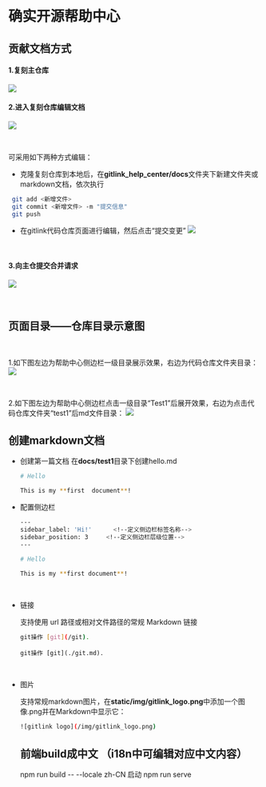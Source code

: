 # 确实开源帮助中心

## 贡献文档方式
#### 1.复刻主仓库
![](https://gitlink.org.cn/api/attachments/412462)
<br/>

#### 2.进入复刻仓库编辑文档
![](https://gitlink.org.cn/api/attachments/412465)

<br/>

可采用如下两种方式编辑：
* 克隆复刻仓库到本地后，在**gitlink_help_center/docs**文件夹下新建文件夹或markdown文档，依次执行
```bash
 git add <新增文件>
 git commit <新增文件> -m "提交信息"
 git push
```
* 在gitlink代码仓库页面进行编辑，然后点击“提交变更”
![](https://gitlink.org.cn/api/attachments/412426)

<br/>

#### 3.向主仓提交合并请求
![](https://gitlink.org.cn/api/attachments/412466)

<br/>

## 页面目录——仓库目录示意图

<br/>

1.如下图左边为帮助中心侧边栏一级目录展示效果，右边为代码仓库文件夹目录：
![](https://gitlink.org.cn/api/attachments/412473)

<br/>

2.如下图左边为帮助中心侧边栏点击一级目录“Test1”后展开效果，右边为点击代码仓库文件夹“test1”后md文件目录：
![](https://gitlink.org.cn/api/attachments/412474)

## 创建markdown文档
* 创建第一篇文档
在**docs/test1**目录下创建hello.md

	```bash
	# Hello
	
	This is my **first  document**!
	```

* 配置侧边栏

	```bash
	---
	sidebar_label: 'Hi!'      <!--定义侧边栏标签名称-->
	sidebar_position: 3     <!--定义侧边栏层级位置-->
	---
	
	# Hello
	
	This is my **first document**!
	```

<br/>

* 链接

	支持使用 url 路径或相对文件路径的常规 Markdown 链接
	```bash
	git操作 [git](/git).
	```
	```
	git操作 [git](./git.md).
	```

<br/>

* 图片

	支持常规markdown图片，在**static/img/gitlink_logo.png**中添加一个图像.png并在Markdown中显示它：
	```bash
	![gitlink logo](/img/gitlink_logo.png)

	```

	## 	前端build成中文 （i18n中可编辑对应中文内容）
	npm run build -- --locale zh-CN
	启动 npm run serve



